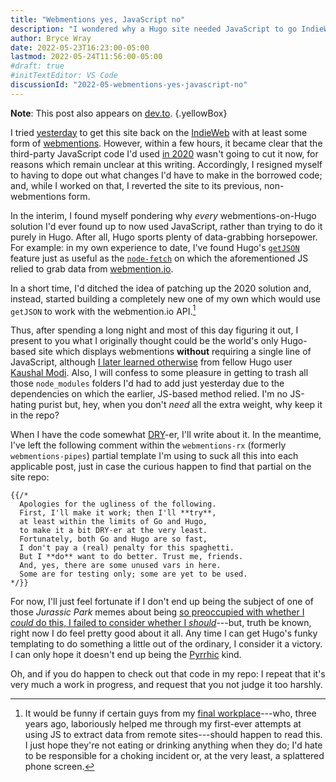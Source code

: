 ```yaml
---
title: "Webmentions yes, JavaScript no"
description: "I wondered why a Hugo site needed JavaScript to go IndieWebbin’. I decided it didn’t."
author: Bryce Wray
date: 2022-05-23T16:23:00-05:00
lastmod: 2022-05-24T11:56:00-05:00
#draft: true
#initTextEditor: VS Code
discussionId: "2022-05-webmentions-yes-javascript-no"
---
```


**Note**: This post also appears on [dev.to](https://dev.to/brycewray/webmentions-yes-javascript-no-ho6).
{.yellowBox}

I tried [yesterday](/posts/2022/05/checking-out-indieweb-again/) to get this site back on the [IndieWeb](https://indieweb.org/) with at least some form of [webmentions](https://indieweb.org/Webmention). However, within a few hours, it became clear that the third-party JavaScript code I'd used [in 2020](/posts/2020/04/webmentions-three-ssgs-3/) wasn't going to cut it now, for reasons which remain unclear at this writing. Accordingly, I resigned myself to having to dope out what changes I'd have to make in the borrowed code; and, while I worked on that, I reverted the site to its previous, non-webmentions form.

In the interim, I found myself pondering why *every* webmentions-on-Hugo solution I'd ever found up to now used JavaScript, rather than trying to do it purely in Hugo. After all, Hugo sports plenty of data-grabbing horsepower. For example: in my own experience to date, I've found Hugo's [`getJSON`](https://gohugo.io/templates/data-templates/#get-remote-data) feature just as useful as the [`node-fetch`](https://github.com/node-fetch/node-fetch) on which the aforementioned JS relied to grab data from [webmention.io](https://webmention.io).

In a short time, I'd ditched the idea of patching up the 2020 solution and, instead, started building a completely new one of my own which would use `getJSON` to work with the webmention.io API.[^JS_API]

[^JS_API]: It would be funny if certain guys from my [final workplace](/posts/2021/09/transition/)---who, three years ago, laboriously helped me through my first-ever attempts at using JS to extract data from remote sites---should happen to read this. I just hope they're not eating or drinking anything when they do; I'd hate to be responsible for a choking incident or, at the very least, a splattered phone screen.

Thus, after spending a long night and most of this day figuring it out, I present to you what I originally thought could be the world's only Hugo-based site which displays webmentions **without** requiring a single line of JavaScript, although [I later learned otherwise](https://gitlab.com/kaushalmodi/hugo-theme-refined/-/blob/master/layouts/partials/webmention_rcv.html) from fellow Hugo user [Kaushal Modi](https://twitter.com/kaushalmodi/). Also, I will confess to some pleasure in getting to trash all those `node_modules` folders I'd had to add just yesterday due to the dependencies on which the earlier, JS-based method relied. I'm no JS-hating purist but, hey, when you don't *need* all the extra weight, why keep it in the repo?

When I have the code somewhat [DRY](https://en.wikipedia.org/wiki/Don%27t_repeat_yourself)-er, I'll write  about it. In the meantime, I've left the following comment within the `webmentions-rx` (formerly `webmentions-pipes`) partial template I'm using to suck all this into each applicable post, just in case the curious happen to find that partial on the site repo:

```go-html-template
{{/*
  Apologies for the ugliness of the following.
  First, I'll make it work; then I'll **try**,
  at least within the limits of Go and Hugo,
  to make it a bit DRY-er at the very least.
  Fortunately, both Go and Hugo are so fast,
  I don't pay a (real) penalty for this spaghetti.
  But I **do** want to do better. Trust me, friends.
  And, yes, there are some unused vars in here.
  Some are for testing only; some are yet to be used.
*/}}
```

For now, I'll just feel fortunate if I don't end up being the subject of one of those *Jurassic Park* memes about being [so preoccupied with whether I *could* do this, I failed to consider whether I *should*](https://quotegeek.com/quotes-from-movies/jurassic-park/397/)---but, truth be known, right now I do feel pretty good about it all. Any time I can get Hugo's funky templating to do something a little out of the ordinary, I consider it a victory. I can only hope it doesn't end up being the [Pyrrhic](https://www.merriam-webster.com/words-at-play/pyrrhic-victory-meaning) kind.

Oh, and if you do happen to check out that code in my repo: I repeat that it's very much a work in progress, and request that you not judge it too harshly.
